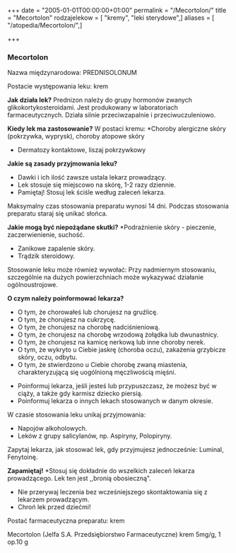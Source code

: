 +++
date = "2005-01-01T00:00:00+01:00"
permalink = "/Mecortolon/"
title = "Mecortolon"
rodzajelekow = [ "kremy", "leki sterydowe",]
aliases = [ "/atopedia/Mecortolon/",]

+++

### Mecortolon

Nazwa międzynarodowa:
PREDNISOLONUM

Postacie występowania leku:
krem

**Jak działa lek?**
Prednizon należy do grupy hormonów zwanych glikokortykosteroidami. Jest produkowany w laboratoriach farmaceutycznych. Działa silnie przeciwzapalnie i przeciwuczuleniowo.

**Kiedy lek ma zastosowanie?**
W postaci kremu:
\*Choroby alergiczne skóry (pokrzywka, wyprysk), choroby atopowe skóry

-   Dermatozy kontaktowe, liszaj pokrzywkowy

**Jakie są zasady przyjmowania leku?**

-   Dawki i ich ilość zawsze ustala lekarz prowadzący.
-   Lek stosuje się miejscowo na skórę, 1-2 razy dziennie.
-   Pamiętaj! Stosuj lek ściśle według zaleceń lekarza.

Maksymalny czas stosowania preparatu wynosi 14 dni. Podczas stosowania preparatu staraj się unikać słońca.

**Jakie mogą być niepożądane skutki?**
\*Podrażnienie skóry - pieczenie, zaczerwienienie, suchość.

-   Zanikowe zapalenie skóry.
-   Trądzik steroidowy.

Stosowanie leku może również wywołać:
Przy nadmiernym stosowaniu, szczególnie na dużych powierzchniach może wykazywać działanie ogólnoustrojowe.

**O czym należy poinformować lekarza?**

-   O tym, że chorowałeś lub chorujesz na gruźlicę.
-   O tym, że chorujesz na cukrzycę.
-   O tym, że chorujesz na chorobę nadciśnieniową.
-   O tym, że chorujesz na chorobę wrzodową żołądka lub dwunastnicy.
-   O tym, że chorujesz na kamicę nerkową lub inne choroby nerek.
-   O tym, że wykryto u Ciebie jaskrę (choroba oczu), zakażenia grzybicze skóry, oczu, odbytu.
-   O tym, że stwierdzono u Ciebie chorobę zwaną miastenia, charakteryzującą się uogólnioną męczliwością mięśni.

<!-- -->

-   Poinformuj lekarza, jeśli jesteś lub przypuszczasz, że możesz być w ciąży, a także gdy karmisz dziecko piersią.
-   Poinformuj lekarza o innych lekach stosowanych w danym okresie.

W czasie stosowania leku unikaj przyjmowania:

-   Napojów alkoholowych.
-   Leków z grupy salicylanów, np. Aspiryny, Polopiryny.

Zapytaj lekarza, jak stosować lek, gdy przyjmujesz jednocześnie: Luminal, Fenytoinę.

**Zapamiętaj!**
\*Stosuj się dokładnie do wszelkich zaleceń lekarza prowadzącego. Lek ten jest ,,bronią obosieczną".

-   Nie przerywaj leczenia bez wcześniejszego skontaktowania się z lekarzem prowadzącym.
-   Chroń lek przed dziećmi!

Postać farmaceutyczna preparatu: krem

Mecortolon (Jelfa S.A. Przedsiębiorstwo Farmaceutyczne) krem 5mg/g, 1 op.10 g
